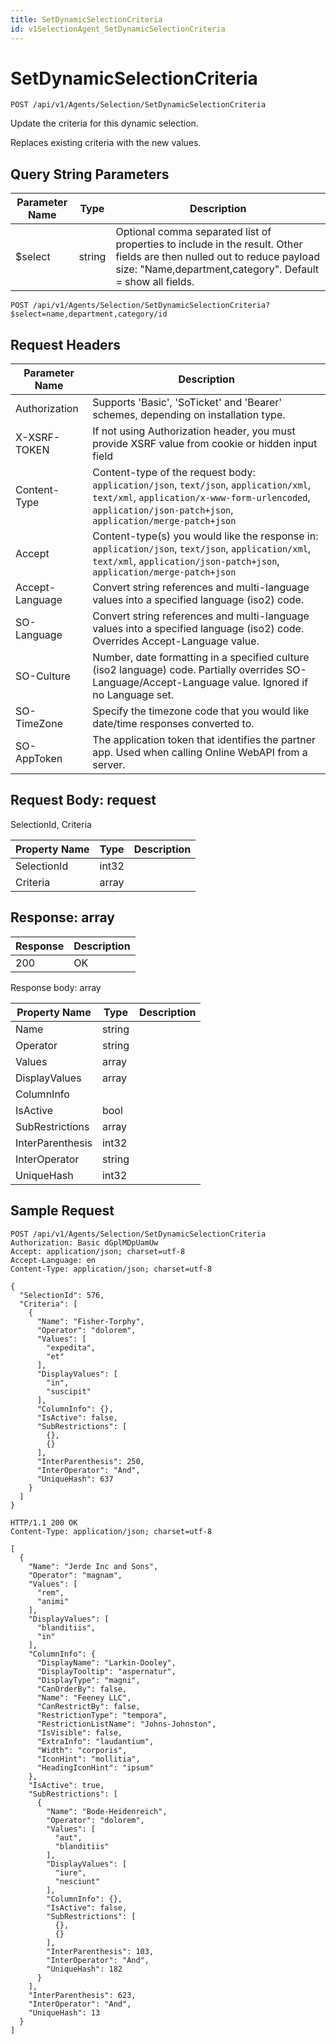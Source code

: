 ```yaml
---
title: SetDynamicSelectionCriteria
id: v1SelectionAgent_SetDynamicSelectionCriteria
---
```


# SetDynamicSelectionCriteria

```http
POST /api/v1/Agents/Selection/SetDynamicSelectionCriteria
```

Update the criteria for this dynamic selection.

Replaces existing criteria with the new values.





## Query String Parameters

| Parameter Name | Type |  Description |
|----------------|------|--------------|
| $select | string |  Optional comma separated list of properties to include in the result. Other fields are then nulled out to reduce payload size: "Name,department,category". Default = show all fields. |

```http
POST /api/v1/Agents/Selection/SetDynamicSelectionCriteria?$select=name,department,category/id
```


## Request Headers

| Parameter Name | Description |
|----------------|-------------|
| Authorization  | Supports 'Basic', 'SoTicket' and 'Bearer' schemes, depending on installation type. |
| X-XSRF-TOKEN   | If not using Authorization header, you must provide XSRF value from cookie or hidden input field |
| Content-Type | Content-type of the request body: `application/json`, `text/json`, `application/xml`, `text/xml`, `application/x-www-form-urlencoded`, `application/json-patch+json`, `application/merge-patch+json` |
| Accept         | Content-type(s) you would like the response in: `application/json`, `text/json`, `application/xml`, `text/xml`, `application/json-patch+json`, `application/merge-patch+json` |
| Accept-Language | Convert string references and multi-language values into a specified language (iso2) code. |
| SO-Language | Convert string references and multi-language values into a specified language (iso2) code. Overrides Accept-Language value. |
| SO-Culture | Number, date formatting in a specified culture (iso2 language) code. Partially overrides SO-Language/Accept-Language value. Ignored if no Language set. |
| SO-TimeZone | Specify the timezone code that you would like date/time responses converted to. |
| SO-AppToken | The application token that identifies the partner app. Used when calling Online WebAPI from a server. |

## Request Body: request  

SelectionId, Criteria 

| Property Name | Type |  Description |
|----------------|------|--------------|
| SelectionId | int32 |  |
| Criteria | array |  |


## Response: array



| Response | Description |
|----------------|-------------|
| 200 | OK |

Response body: array

| Property Name | Type |  Description |
|----------------|------|--------------|
| Name | string |  |
| Operator | string |  |
| Values | array |  |
| DisplayValues | array |  |
| ColumnInfo |  |  |
| IsActive | bool |  |
| SubRestrictions | array |  |
| InterParenthesis | int32 |  |
| InterOperator | string |  |
| UniqueHash | int32 |  |

## Sample Request

```http!
POST /api/v1/Agents/Selection/SetDynamicSelectionCriteria
Authorization: Basic dGplMDpUamUw
Accept: application/json; charset=utf-8
Accept-Language: en
Content-Type: application/json; charset=utf-8

{
  "SelectionId": 576,
  "Criteria": [
    {
      "Name": "Fisher-Torphy",
      "Operator": "dolorem",
      "Values": [
        "expedita",
        "et"
      ],
      "DisplayValues": [
        "in",
        "suscipit"
      ],
      "ColumnInfo": {},
      "IsActive": false,
      "SubRestrictions": [
        {},
        {}
      ],
      "InterParenthesis": 250,
      "InterOperator": "And",
      "UniqueHash": 637
    }
  ]
}
```

```http_
HTTP/1.1 200 OK
Content-Type: application/json; charset=utf-8

[
  {
    "Name": "Jerde Inc and Sons",
    "Operator": "magnam",
    "Values": [
      "rem",
      "animi"
    ],
    "DisplayValues": [
      "blanditiis",
      "in"
    ],
    "ColumnInfo": {
      "DisplayName": "Larkin-Dooley",
      "DisplayTooltip": "aspernatur",
      "DisplayType": "magni",
      "CanOrderBy": false,
      "Name": "Feeney LLC",
      "CanRestrictBy": false,
      "RestrictionType": "tempora",
      "RestrictionListName": "Johns-Johnston",
      "IsVisible": false,
      "ExtraInfo": "laudantium",
      "Width": "corporis",
      "IconHint": "mollitia",
      "HeadingIconHint": "ipsum"
    },
    "IsActive": true,
    "SubRestrictions": [
      {
        "Name": "Bode-Heidenreich",
        "Operator": "dolorem",
        "Values": [
          "aut",
          "blanditiis"
        ],
        "DisplayValues": [
          "iure",
          "nesciunt"
        ],
        "ColumnInfo": {},
        "IsActive": false,
        "SubRestrictions": [
          {},
          {}
        ],
        "InterParenthesis": 103,
        "InterOperator": "And",
        "UniqueHash": 182
      }
    ],
    "InterParenthesis": 623,
    "InterOperator": "And",
    "UniqueHash": 13
  }
]
```